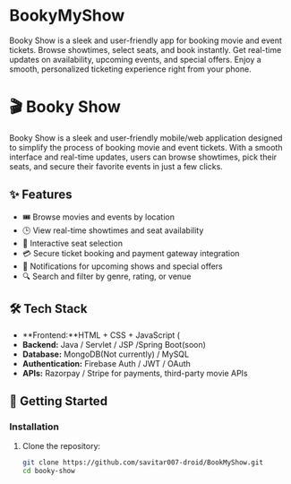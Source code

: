 # BookyMyShow
Booky Show is a sleek and user-friendly app for booking movie and event tickets. Browse showtimes, select seats, and book instantly. Get real-time updates on availability, upcoming events, and special offers. Enjoy a smooth, personalized ticketing experience right from your phone.
# 🎬 Booky Show

Booky Show is a sleek and user-friendly mobile/web application designed to simplify the process of booking movie and event tickets. With a smooth interface and real-time updates, users can browse showtimes, pick their seats, and secure their favorite events in just a few clicks.

## ✨ Features

- 🎟️ Browse movies and events by location
- 🕒 View real-time showtimes and seat availability
- 💺 Interactive seat selection
- 💳 Secure ticket booking and payment gateway integration
- 🔔 Notifications for upcoming shows and special offers
- 🔍 Search and filter by genre, rating, or venue

## 🛠️ Tech Stack

- **Frontend:**HTML + CSS + JavaScript (
- **Backend:** Java / Servlet / JSP /Spring Boot(soon)
- **Database:** MongoDB(Not currently) / MySQL 
- **Authentication:** Firebase Auth / JWT / OAuth
- **APIs:** Razorpay / Stripe for payments, third-party movie APIs

## 🚀 Getting Started



### Installation

1. Clone the repository:
   ```bash
   git clone https://github.com/savitar007-droid/BookMyShow.git
   cd booky-show
